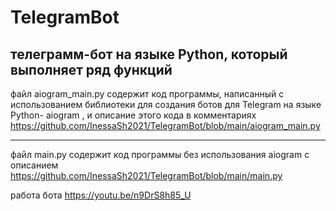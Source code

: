 # TelegramBot
## телеграмм-бот на языке Python, который выполняет ряд функций

файл aiogram_main.py содержит код программы, написанный с использованием библиотеки для создания ботов для Telegram на языке Python-  aiogram , и описание этого кода в комментариях   https://github.com/InessaSh2021/TelegramBot/blob/main/aiogram_main.py


--------------------------------------------------------------------------------------------------------------------------------------------------------------------------

файл main.py содержит код программы без использования aiogram с описанием https://github.com/InessaSh2021/TelegramBot/blob/main/main.py

работа бота https://youtu.be/n9DrS8h85_U
